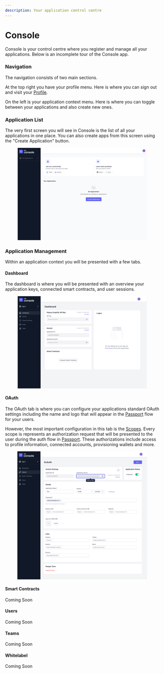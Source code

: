 ```yaml
---
description: Your application control centre
---
```


# Console

Console is your control centre where you register and manage all your applications.  Below is an incomplete tour of the Console app.

### Navigation

The navigation consists of two main sections.

At the top right you have your profile menu. Here is where you can sign out and visit your [Profile](my-profile.md).

On the left is your application context menu. Here is where you can toggle between your applications and also create new ones.

### Application List

The very first screen you will see in Console is the list of all your applications in one place. You can also create apps from this screen using the "Create Application" button.

<figure><img src="../.gitbook/assets/Dashboard (1).png" alt=""><figcaption></figcaption></figure>

### Application Management

Within an application context you will be presented with a few tabs.

#### Dashboard

The dashboard is where you will be presented with an overview your application keys, connected smart contracts, and user sessions.&#x20;

<figure><img src="../.gitbook/assets/Application Detail - Dashboard (1).png" alt=""><figcaption></figcaption></figure>

#### OAuth

The OAuth tab is where you can configure your applications standard OAuth settings including the name and logo that will appear in the [Passport](passport.md) flow for your users.

However, the most important configuration in this tab is the [Scopes](../reference/scopes.md). Every scope is represents an authorization request that will be presented to the user during the auth flow in [Passport](passport.md). These authorizations include access to profile information, connected accounts, provisioning wallets and more.

<figure><img src="../.gitbook/assets/Frame 427320495.png" alt=""><figcaption></figcaption></figure>

#### Smart Contracts

Coming Soon

#### Users

Coming Soon

#### Teams

Coming Soon

#### Whitelabel

Coming Soon
